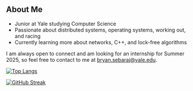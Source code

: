 ## About Me
- Junior at Yale studying Computer Science
- Passionate about distributed systems, operating systems, working out, and racing
- Currently learning more about networks, C++, and lock-free algorithms

I am always open to connect and am looking for an internship for Summer 2025, so feel free to contact to me at bryan.sebaraj@yale.edu.


[![Top Langs](https://github-readme-stats.vercel.app/api/top-langs/?username=bryanwsebaraj&layout=compact)](https://github.com/bryanwsebaraj/github-readme-stats)

[![GitHub Streak](https://streak-stats.demolab.com/?user=bryanwsebaraj&theme=dark)](https://git.io/streak-stats)
